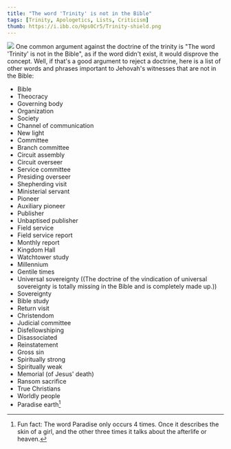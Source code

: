 ```yaml
---
title: "The word 'Trinity' is not in the Bible"
tags: [Trinity, Apologetics, Lists, Criticism]
thumb: https://i.ibb.co/Hps0Cr5/Trinity-shield.png
---
```

<span class="infobox"> ![](https://i.ibb.co/LhWMrCV/Trinity-shield.png) </span>
One common argument against the doctrine of the trinity is "The word 'Trinity' is not in the Bible", as if the word didn't exist, it would disprove the concept. Well, if that's a good argument to reject a doctrine, here is a list of other words and phrases important to Jehovah's witnesses that are not in the Bible:

* Bible
*   Theocracy
*   Governing body
*   Organization
*   Society
*   Channel of communication
*   New light
*   Committee
*   Branch committee
*   Circuit assembly
*   Circuit overseer
*   Service committee
*   Presiding overseer
*   Shepherding visit
*   Ministerial servant
*   Pioneer
*   Auxiliary pioneer
*   Publisher
*   Unbaptised publisher
*   Field service
*   Field service report
*   Monthly report
*   Kingdom Hall
*   Watchtower study
*   Millennium
*   Gentile times
*   Universal sovereignty ((The doctrine of the vindication of universal sovereignty is totally missing in the Bible and is completely made up.))
*   Sovereignty
*   Bible study
*   Return visit
*   Christendom
*   Judicial committee
*   Disfellowshiping
*   Disassociated
*   Reinstatement
*   Gross sin
*   Spiritually strong
*   Spiritually weak
*   Memorial (of Jesus' death)
*   Ransom sacrifice
*   True Christians
*   Worldly people
*   Paradise earth[^paradise]

[^paradise]: Fun fact: The word Paradise only occurs 4 times. Once it describes the skin of a girl, and the other three times it talks about the afterlife or heaven.
